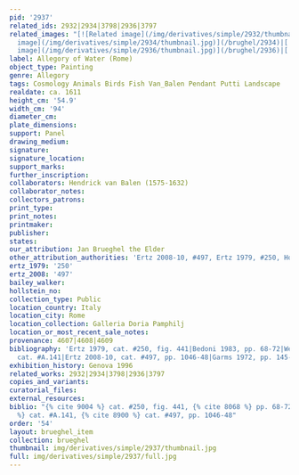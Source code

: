 ```yaml
---
pid: '2937'
related_ids: 2932|2934|3798|2936|3797
related_images: "[![Related image](/img/derivatives/simple/2932/thumbnail.jpg)](/brughel/2932)|[![Related
  image](/img/derivatives/simple/2934/thumbnail.jpg)](/brughel/2934)|[![Related image](/img/derivatives/simple/3798/thumbnail.jpg)](/brughel/3798)|[![Related
  image](/img/derivatives/simple/2936/thumbnail.jpg)](/brughel/2936)|[![Related image](/img/derivatives/simple/3797/thumbnail.jpg)](/brughel/3797)"
label: Allegory of Water (Rome)
object_type: Painting
genre: Allegory
tags: Cosmology Animals Birds Fish Van_Balen Pendant Putti Landscape
realdate: ca. 1611
height_cm: '54.9'
width_cm: '94'
diameter_cm: 
plate_dimensions: 
support: Panel
drawing_medium: 
signature: 
signature_location: 
support_marks: 
further_inscription: 
collaborators: Hendrick van Balen (1575-1632)
collaborator_notes: 
collectors_patrons: 
print_type: 
print_notes: 
printmaker: 
publisher: 
states: 
our_attribution: Jan Brueghel the Elder
other_attribution_authorities: 'Ertz 2008-10, #497, Ertz 1979, #250, Honig database'
ertz_1979: '250'
ertz_2008: '497'
bailey_walker: 
hollstein_no: 
collection_type: Public
location_country: Italy
location_city: Rome
location_collection: Galleria Doria Pamphilj
location_or_most_recent_sale_notes: 
provenance: 4607|4608|4609
bibliography: 'Ertz 1979, cat. #250, fig. 441|Bedoni 1983, pp. 68-72|Werche 2004,
  cat. #A.141|Ertz 2008-10, cat. #497, pp. 1046-48|Garms 1972, pp. 145-46, n.634'
exhibition_history: Genova 1996
related_works: 2932|2934|3798|2936|3797
copies_and_variants: 
curatorial_files: 
external_resources: 
biblio: "{% cite 9004 %} cat. #250, fig. 441, {% cite 8068 %} pp. 68-72, {% cite 8912
  %} cat. #A.141, {% cite 8900 %} cat. #497, pp. 1046-48"
order: '54'
layout: brueghel_item
collection: brueghel
thumbnail: img/derivatives/simple/2937/thumbnail.jpg
full: img/derivatives/simple/2937/full.jpg
---
```

